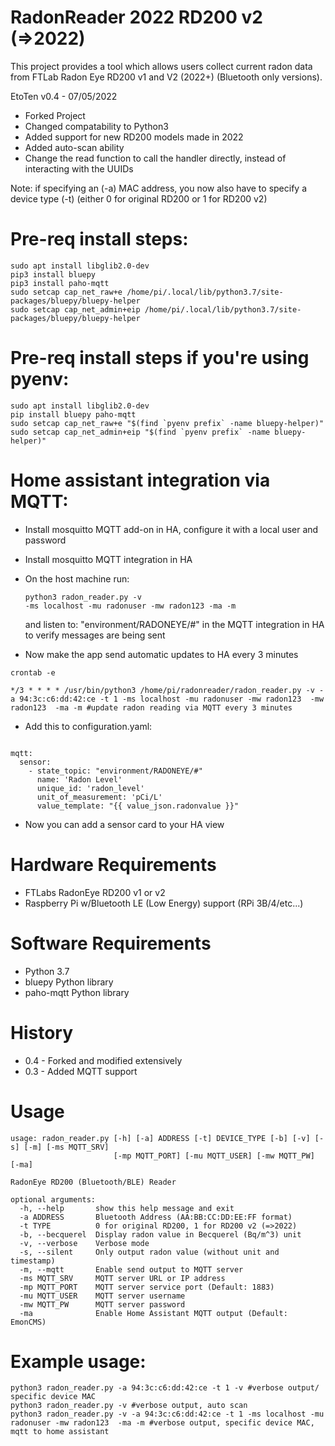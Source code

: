 # RadonReader 2022 RD200 v2 (=>2022)

This project provides a tool which allows users collect current radon data from FTLab Radon Eye RD200 v1 and V2 (2022+) (Bluetooth only versions). 

EtoTen v0.4 - 07/05/2022
- Forked Project
- Changed compatability to Python3 
- Added support for new RD200 models made in 2022
- Added auto-scan ability 
- Change the read function to call the handler directly, instead of interacting with the UUIDs

Note: if specifying an (-a) MAC address, you now also have to specify a device type (-t) (either 0 for original RD200 or 1 for RD200 v2)

# Pre-req install steps:

<pre><code>sudo apt install libglib2.0-dev
pip3 install bluepy
pip3 install paho-mqtt
sudo setcap cap_net_raw+e /home/pi/.local/lib/python3.7/site-packages/bluepy/bluepy-helper
sudo setcap cap_net_admin+eip /home/pi/.local/lib/python3.7/site-packages/bluepy/bluepy-helper
</pre></code>

# Pre-req install steps if you're using pyenv:

<pre><code>sudo apt install libglib2.0-dev
pip install bluepy paho-mqtt
sudo setcap cap_net_raw+e "$(find `pyenv prefix` -name bluepy-helper)"
sudo setcap cap_net_admin+eip "$(find `pyenv prefix` -name bluepy-helper)"
</pre></code>

# Home assistant integration via MQTT:

- Install mosquitto MQTT add-on in HA, configure it with a local user and password
- Install mosquitto MQTT integration in HA
- On the host machine run: <pre><code>python3 radon_reader.py -v -ms localhost -mu radonuser -mw radon123  -ma -m</pre></code>  and listen to:
 "environment/RADONEYE/#" in the MQTT integration in HA to verify messages are being sent
 
- Now make the app send automatic updates to HA every 3 minutes
 <pre><code>crontab -e</pre></code> 
 <pre><code>*/3 * * * * /usr/bin/python3 /home/pi/radonreader/radon_reader.py -v -a 94:3c:c6:dd:42:ce -t 1 -ms localhost -mu radonuser -mw radon123  -mw radon123  -ma -m #update radon reading via MQTT every 3 minutes</pre></code> 

- Add this to configuration.yaml:
<pre><code>
mqtt:
  sensor:
    - state_topic: "environment/RADONEYE/#"
      name: 'Radon Level'
      unique_id: 'radon_level'
      unit_of_measurement: 'pCi/L'
      value_template: "{{ value_json.radonvalue }}"
</pre></code>

- Now you can add a sensor card to your HA view

# Hardware Requirements
- FTLabs RadonEye RD200 v1 or v2
- Raspberry Pi w/Bluetooth LE (Low Energy) support (RPi 3B/4/etc...)

# Software Requirements
- Python 3.7
- bluepy Python library
- paho-mqtt Python library

# History
- 0.4 - Forked and modified extensively 
- 0.3 - Added MQTT support

# Usage
<pre><code>usage: radon_reader.py [-h] [-a] ADDRESS [-t] DEVICE_TYPE [-b] [-v] [-s] [-m] [-ms MQTT_SRV]
                       [-mp MQTT_PORT] [-mu MQTT_USER] [-mw MQTT_PW] [-ma]

RadonEye RD200 (Bluetooth/BLE) Reader

optional arguments:
  -h, --help       show this help message and exit
  -a ADDRESS       Bluetooth Address (AA:BB:CC:DD:EE:FF format)
  -t TYPE          0 for original RD200, 1 for RD200 v2 (=>2022)
  -b, --becquerel  Display radon value in Becquerel (Bq/m^3) unit
  -v, --verbose    Verbose mode
  -s, --silent     Only output radon value (without unit and timestamp)
  -m, --mqtt       Enable send output to MQTT server
  -ms MQTT_SRV     MQTT server URL or IP address
  -mp MQTT_PORT    MQTT server service port (Default: 1883)
  -mu MQTT_USER    MQTT server username
  -mw MQTT_PW      MQTT server password
  -ma              Enable Home Assistant MQTT output (Default: EmonCMS)</code></pre>

# Example usage:
<pre><code>python3 radon_reader.py -a 94:3c:c6:dd:42:ce -t 1 -v #verbose output/ specific device MAC
python3 radon_reader.py -v #verbose output, auto scan
python3 radon_reader.py -v -a 94:3c:c6:dd:42:ce -t 1 -ms localhost -mu radonuser -mw radon123  -ma -m #verbose output, specific device MAC, mqtt to home assistant
</pre></code>

